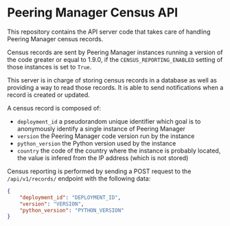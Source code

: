 # Peering Manager Census API

This repository contains the API server code that takes care of handling
Peering Manager census records.

Census records are sent by Peering Manager instances running a version of the
code greater or equal to 1.9.0, if the `CENSUS_REPORTING_ENABLED` setting of
those instances is set to `True`.

This server is in charge of storing census records in a database as well as
providing a way to read those records. It is able to send notifications when a
record is created or updated.

A census record is composed of:

* `deployment_id` a pseudorandom unique identifier which goal is to
  anonymously identify a single instance of Peering Manager
* `version` the Peering Manager code version run by the instance
* `python_version` the Python version used by the instance
* `country` the code of the country where the instance is probably located,
  the value is infered from the IP address (which is not stored)

Census reporting is performed by sending a POST request to the
`/api/v1/records/` endpoint with the following data:

```json
{
    "deployment_id": "DEPLOYMENT_ID",
    "version": "VERSION",
    "python_version": "PYTHON_VERSION"
}
```
